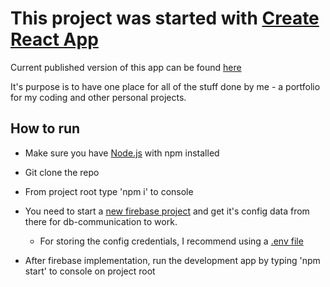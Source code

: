 # This project was started with [Create React App](https://github.com/facebook/create-react-app)

Current published version of this app can be found [here](https://matiaselm.github.io/matiaselm-gh-pages/)

It's purpose is to have one place for all of the stuff done by me - a portfolio for my coding and other personal projects.

## How to run

- Make sure you have [Node.js](https://nodejs.org/en/) with npm installed

- Git clone the repo

- From project root type 'npm i' to console

- You need to start a [new firebase project](https://firebase.google.com/docs/web/setup#config-object) and get it's config data from there for db-communication to work.
  - For storing the config credentials, I recommend using a [.env file](https://medium.com/how-to-react/using-env-file-in-react-js-b2714235e77e)

- After firebase implementation, run the development app by typing 'npm start' to console on project root

